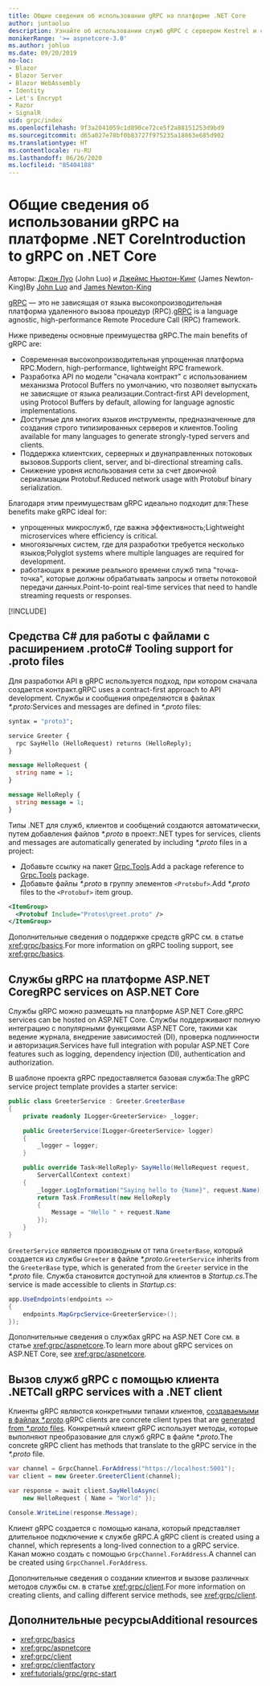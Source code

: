 ```yaml
---
title: Общие сведения об использовании gRPC на платформе .NET Core
author: juntaoluo
description: Узнайте об использовании служб gRPC с сервером Kestrel и стеком ASP.NET Core.
monikerRange: '>= aspnetcore-3.0'
ms.author: johluo
ms.date: 09/20/2019
no-loc:
- Blazor
- Blazor Server
- Blazor WebAssembly
- Identity
- Let's Encrypt
- Razor
- SignalR
uid: grpc/index
ms.openlocfilehash: 9f3a2041059c1d890ce72ce5f2a88151253d9bd9
ms.sourcegitcommit: d65a027e78bf0b83727f975235a18863e685d902
ms.translationtype: HT
ms.contentlocale: ru-RU
ms.lasthandoff: 06/26/2020
ms.locfileid: "85404188"
---
```

# <a name="introduction-to-grpc-on-net-core"></a><span data-ttu-id="d2879-103">Общие сведения об использовании gRPC на платформе .NET Core</span><span class="sxs-lookup"><span data-stu-id="d2879-103">Introduction to gRPC on .NET Core</span></span>

<span data-ttu-id="d2879-104">Авторы: [Джон Луо](https://github.com/juntaoluo) (John Luo) и [Джеймс Ньютон-Кинг](https://twitter.com/jamesnk) (James Newton-King)</span><span class="sxs-lookup"><span data-stu-id="d2879-104">By [John Luo](https://github.com/juntaoluo) and [James Newton-King](https://twitter.com/jamesnk)</span></span>

<span data-ttu-id="d2879-105">[gRPC](https://grpc.io/docs/guides/) — это не зависящая от языка высокопроизводительная платформа удаленного вызова процедур (RPC).</span><span class="sxs-lookup"><span data-stu-id="d2879-105">[gRPC](https://grpc.io/docs/guides/) is a language agnostic, high-performance Remote Procedure Call (RPC) framework.</span></span>

<span data-ttu-id="d2879-106">Ниже приведены основные преимущества gRPC.</span><span class="sxs-lookup"><span data-stu-id="d2879-106">The main benefits of gRPC are:</span></span>
* <span data-ttu-id="d2879-107">Современная высокопроизводительная упрощенная платформа RPC.</span><span class="sxs-lookup"><span data-stu-id="d2879-107">Modern, high-performance, lightweight RPC framework.</span></span>
* <span data-ttu-id="d2879-108">Разработка API по модели "сначала контракт" с использованием механизма Protocol Buffers по умолчанию, что позволяет выпускать не зависящие от языка реализации.</span><span class="sxs-lookup"><span data-stu-id="d2879-108">Contract-first API development, using Protocol Buffers by default, allowing for language agnostic implementations.</span></span>
* <span data-ttu-id="d2879-109">Доступные для многих языков инструменты, предназначенные для создания строго типизированных серверов и клиентов.</span><span class="sxs-lookup"><span data-stu-id="d2879-109">Tooling available for many languages to generate strongly-typed servers and clients.</span></span>
* <span data-ttu-id="d2879-110">Поддержка клиентских, серверных и двунаправленных потоковых вызовов.</span><span class="sxs-lookup"><span data-stu-id="d2879-110">Supports client, server, and bi-directional streaming calls.</span></span>
* <span data-ttu-id="d2879-111">Снижение уровня использования сети за счет двоичной сериализации Protobuf.</span><span class="sxs-lookup"><span data-stu-id="d2879-111">Reduced network usage with Protobuf binary serialization.</span></span>

<span data-ttu-id="d2879-112">Благодаря этим преимуществам gRPC идеально подходит для:</span><span class="sxs-lookup"><span data-stu-id="d2879-112">These benefits make gRPC ideal for:</span></span>
* <span data-ttu-id="d2879-113">упрощенных микрослужб, где важна эффективность;</span><span class="sxs-lookup"><span data-stu-id="d2879-113">Lightweight microservices where efficiency is critical.</span></span>
* <span data-ttu-id="d2879-114">многоязычных систем, где для разработки требуется несколько языков;</span><span class="sxs-lookup"><span data-stu-id="d2879-114">Polyglot systems where multiple languages are required for development.</span></span>
* <span data-ttu-id="d2879-115">работающих в режиме реального времени служб типа "точка-точка", которые должны обрабатывать запросы и ответы потоковой передачи данных.</span><span class="sxs-lookup"><span data-stu-id="d2879-115">Point-to-point real-time services that need to handle streaming requests or responses.</span></span>

[!INCLUDE[](~/includes/gRPCazure.md)]

## <a name="c-tooling-support-for-proto-files"></a><span data-ttu-id="d2879-116">Средства C# для работы с файлами с расширением .proto</span><span class="sxs-lookup"><span data-stu-id="d2879-116">C# Tooling support for .proto files</span></span>

<span data-ttu-id="d2879-117">Для разработки API в gRPC используется подход, при котором сначала создается контракт.</span><span class="sxs-lookup"><span data-stu-id="d2879-117">gRPC uses a contract-first approach to API development.</span></span> <span data-ttu-id="d2879-118">Службы и сообщения определяются в файлах *\*.proto*:</span><span class="sxs-lookup"><span data-stu-id="d2879-118">Services and messages are defined in *\*.proto* files:</span></span>

```protobuf
syntax = "proto3";

service Greeter {
  rpc SayHello (HelloRequest) returns (HelloReply);
}

message HelloRequest {
  string name = 1;
}

message HelloReply {
  string message = 1;
}
```

<span data-ttu-id="d2879-119">Типы .NET для служб, клиентов и сообщений создаются автоматически, путем добавления файлов *\*.proto* в проект:</span><span class="sxs-lookup"><span data-stu-id="d2879-119">.NET types for services, clients and messages are automatically generated by including *\*.proto* files in a project:</span></span>

* <span data-ttu-id="d2879-120">Добавьте ссылку на пакет [Grpc.Tools](https://www.nuget.org/packages/Grpc.Tools/).</span><span class="sxs-lookup"><span data-stu-id="d2879-120">Add a package reference to [Grpc.Tools](https://www.nuget.org/packages/Grpc.Tools/) package.</span></span>
* <span data-ttu-id="d2879-121">Добавьте файлы *\*.proto* в группу элементов `<Protobuf>`.</span><span class="sxs-lookup"><span data-stu-id="d2879-121">Add *\*.proto* files to the `<Protobuf>` item group.</span></span>

```xml
<ItemGroup>
  <Protobuf Include="Protos\greet.proto" />
</ItemGroup>
```

<span data-ttu-id="d2879-122">Дополнительные сведения о поддержке средств gRPC см. в статье <xref:grpc/basics>.</span><span class="sxs-lookup"><span data-stu-id="d2879-122">For more information on gRPC tooling support, see <xref:grpc/basics>.</span></span>

## <a name="grpc-services-on-aspnet-core"></a><span data-ttu-id="d2879-123">Службы gRPC на платформе ASP.NET Core</span><span class="sxs-lookup"><span data-stu-id="d2879-123">gRPC services on ASP.NET Core</span></span>

<span data-ttu-id="d2879-124">Службы gRPC можно размещать на платформе ASP.NET Core.</span><span class="sxs-lookup"><span data-stu-id="d2879-124">gRPC services can be hosted on ASP.NET Core.</span></span> <span data-ttu-id="d2879-125">Службы поддерживают полную интеграцию с популярными функциями ASP.NET Core, такими как ведение журнала, внедрение зависимостей (DI), проверка подлинности и авторизация.</span><span class="sxs-lookup"><span data-stu-id="d2879-125">Services have full integration with popular ASP.NET Core features such as logging, dependency injection (DI), authentication and authorization.</span></span>

<span data-ttu-id="d2879-126">В шаблоне проекта gRPC предоставляется базовая служба:</span><span class="sxs-lookup"><span data-stu-id="d2879-126">The gRPC service project template provides a starter service:</span></span>

```csharp
public class GreeterService : Greeter.GreeterBase
{
    private readonly ILogger<GreeterService> _logger;

    public GreeterService(ILogger<GreeterService> logger)
    {
        _logger = logger;
    }

    public override Task<HelloReply> SayHello(HelloRequest request,
        ServerCallContext context)
    {
        _logger.LogInformation("Saying hello to {Name}", request.Name);
        return Task.FromResult(new HelloReply 
        {
            Message = "Hello " + request.Name
        });
    }
}
```

<span data-ttu-id="d2879-127">`GreeterService` является производным от типа `GreeterBase`, который создается из службы `Greeter` в файле *\*.proto*.</span><span class="sxs-lookup"><span data-stu-id="d2879-127">`GreeterService` inherits from the `GreeterBase` type, which is generated from the `Greeter` service in the *\*.proto* file.</span></span> <span data-ttu-id="d2879-128">Служба становится доступной для клиентов в *Startup.cs*.</span><span class="sxs-lookup"><span data-stu-id="d2879-128">The service is made accessible to clients in *Startup.cs*:</span></span>

```csharp
app.UseEndpoints(endpoints =>
{
    endpoints.MapGrpcService<GreeterService>();
});
```

<span data-ttu-id="d2879-129">Дополнительные сведения о службах gRPC на ASP.NET Core см. в статье <xref:grpc/aspnetcore>.</span><span class="sxs-lookup"><span data-stu-id="d2879-129">To learn more about gRPC services on ASP.NET Core, see <xref:grpc/aspnetcore>.</span></span>

## <a name="call-grpc-services-with-a-net-client"></a><span data-ttu-id="d2879-130">Вызов служб gRPC с помощью клиента .NET</span><span class="sxs-lookup"><span data-stu-id="d2879-130">Call gRPC services with a .NET client</span></span>

<span data-ttu-id="d2879-131">Клиенты gRPC являются конкретными типами клиентов, [создаваемыми в файлах *\*.proto*](xref:grpc/basics#generated-c-assets).</span><span class="sxs-lookup"><span data-stu-id="d2879-131">gRPC clients are concrete client types that are [generated from *\*.proto* files](xref:grpc/basics#generated-c-assets).</span></span> <span data-ttu-id="d2879-132">Конкретный клиент gRPC использует методы, которые выполняют преобразование для служб gRPC в файле *\*.proto*.</span><span class="sxs-lookup"><span data-stu-id="d2879-132">The concrete gRPC client has methods that translate to the gRPC service in the *\*.proto* file.</span></span>

```csharp
var channel = GrpcChannel.ForAddress("https://localhost:5001");
var client = new Greeter.GreeterClient(channel);

var response = await client.SayHelloAsync(
    new HelloRequest { Name = "World" });

Console.WriteLine(response.Message);
```

<span data-ttu-id="d2879-133">Клиент gRPC создается с помощью канала, который представляет длительное подключение к службе gRPC.</span><span class="sxs-lookup"><span data-stu-id="d2879-133">A gRPC client is created using a channel, which represents a long-lived connection to a gRPC service.</span></span> <span data-ttu-id="d2879-134">Канал можно создать с помощью `GrpcChannel.ForAddress`.</span><span class="sxs-lookup"><span data-stu-id="d2879-134">A channel can be created using `GrpcChannel.ForAddress`.</span></span>

<span data-ttu-id="d2879-135">Дополнительные сведения о создании клиентов и вызове различных методов службы см. в статье <xref:grpc/client>.</span><span class="sxs-lookup"><span data-stu-id="d2879-135">For more information on creating clients, and calling different service methods, see <xref:grpc/client>.</span></span>

## <a name="additional-resources"></a><span data-ttu-id="d2879-136">Дополнительные ресурсы</span><span class="sxs-lookup"><span data-stu-id="d2879-136">Additional resources</span></span>

* <xref:grpc/basics>
* <xref:grpc/aspnetcore>
* <xref:grpc/client>
* <xref:grpc/clientfactory>
* <xref:tutorials/grpc/grpc-start>
